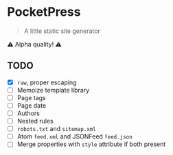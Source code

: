 # PocketPress

> A little static site generator

⚠️ Alpha quality! ⚠️

## TODO

- [x] `raw`, proper escaping
- [ ] Memoize template library
- [ ] Page tags
- [ ] Page date
- [ ] Authors
- [ ] Nested rules
- [ ] `robots.txt` and `sitemap.xml`
- [ ] Atom `feed.xml` and JSONFeed `feed.json`
- [ ] Merge properties with `style` attribute if both present
